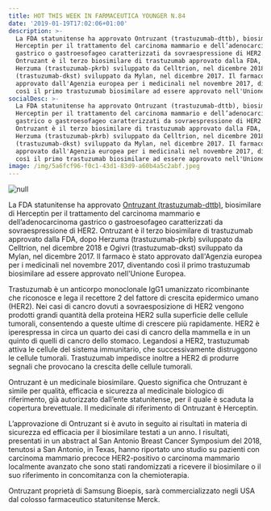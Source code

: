 ```yaml
---
title: HOT THIS WEEK IN FARMACEUTICA YOUNGER N.84
date: '2019-01-19T17:02:06+01:00'
description: >-
  La FDA statunitense ha approvato Ontruzant (trastuzumab-dttb), biosimilare di
  Herceptin per il trattamento del carcinoma mammario e dell’adenocarcinoma
  gastrico o gastroesofageo caratterizzati da sovraespressione di HER2.
  Ontruzant è il terzo biosimilare di trastuzumab approvato dalla FDA, dopo
  Herzuma (trastuzumab-pkrb) sviluppato da Celltrion, nel dicembre 2018 e Ogivri
  (trastuzumab-dkst) sviluppato da Mylan, nel dicembre 2017. Il farmaco è stato
  approvato dall'Agenzia europea per i medicinali nel novembre 2017, diventando
  così il primo trastuzumab biosimilare ad essere approvato nell'Unione Europea.
socialDesc: >-
  La FDA statunitense ha approvato Ontruzant (trastuzumab-dttb), biosimilare di
  Herceptin per il trattamento del carcinoma mammario e dell’adenocarcinoma
  gastrico o gastroesofageo caratterizzati da sovraespressione di HER2.
  Ontruzant è il terzo biosimilare di trastuzumab approvato dalla FDA, dopo
  Herzuma (trastuzumab-pkrb) sviluppato da Celltrion, nel dicembre 2018 e Ogivri
  (trastuzumab-dkst) sviluppato da Mylan, nel dicembre 2017. Il farmaco è stato
  approvato dall'Agenzia europea per i medicinali nel novembre 2017, diventando
  così il primo trastuzumab biosimilare ad essere approvato nell'Unione Europea.
image: /img/5a6fcf96-f0c1-43d1-83d9-a60b4a5c2abf.jpeg
---
```

![null](/img/5a6fcf96-f0c1-43d1-83d9-a60b4a5c2abf.jpeg)

La FDA statunitense ha approvato [Ontruzant (trastuzumab-dttb)](https://www.accessdata.fda.gov/drugsatfda_docs/label/2019/761100s000lbl.pdf?utm_campaign=FDA%20approves%20Ontruzant%20%28trastuzumab-dttb%29%2C%203rd%20biosimilar%20to%20Herceptin%20%28trastuzumab%29&utm_medium=email&utm_source=Eloqua), biosimilare di Herceptin per il trattamento del carcinoma mammario e dell’adenocarcinoma gastrico o gastroesofageo caratterizzati da sovraespressione di HER2. Ontruzant è il terzo biosimilare di trastuzumab approvato dalla FDA, dopo Herzuma (trastuzumab-pkrb) sviluppato da Celltrion, nel dicembre 2018 e Ogivri (trastuzumab-dkst) sviluppato da Mylan, nel dicembre 2017. Il farmaco è stato approvato dall'Agenzia europea per i medicinali nel novembre 2017, diventando così il primo trastuzumab biosimilare ad essere approvato nell'Unione Europea.

Trastuzumab è un anticorpo monoclonale IgG1 umanizzato ricombinante che riconosce e lega il recettore 2 del fattore di crescita epidermico umano (HER2). Nei casi di cancro dovuti a sovraesposizione di HER2 vengono prodotti grandi quantità della proteina HER2 sulla superficie delle cellule tumorali, consentendo a queste ultime di crescere più rapidamente. HER2 è iperespressa in circa un quarto dei casi di cancro della mammella e in un quinto di quelli di cancro dello stomaco. Legandosi a HER2, trastuzumab attiva le cellule del sistema immunitario, che successivamente distruggono le cellule tumorali. Trastuzumab impedisce inoltre a HER2 di produrre segnali che provocano la crescita delle cellule tumorali.

Ontruzant è un medicinale biosimilare. Questo significa che Ontruzant è simile per qualità, efficacia e sicurezza al medicinale biologico di riferimento, già autorizzato dall’ente statunitense, per il quale è scaduta la copertura brevettuale. Il medicinale di riferimento di Ontruzant è Herceptin. 

L’approvazione di Ontruzant si è avuto in seguito ai risultati in materia di sicurezza ed efficacia per il biosimilare testati a un anno. I risultati, presentati in un abstract al San Antonio Breast Cancer Symposium del 2018, tenutosi a San Antonio, in Texas, hanno riportato uno studio su pazienti con carcinoma mammario precoce HER2-positivo o carcinoma mammario localmente avanzato che sono stati randomizzati a ricevere il biosimilare o il suo riferimento in concomitanza con la chemioterapia.

Ontruzant proprietà di Samsung Bioepis, sarà commercializzato negli USA dal colosso farmaceutico statunitense Merck.
